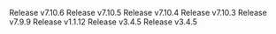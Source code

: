 Release v7.10.6
Release v7.10.5
Release v7.10.4
Release v7.10.3
Release v7.9.9
Release v1.1.12
Release v3.4.5
Release v3.4.5
